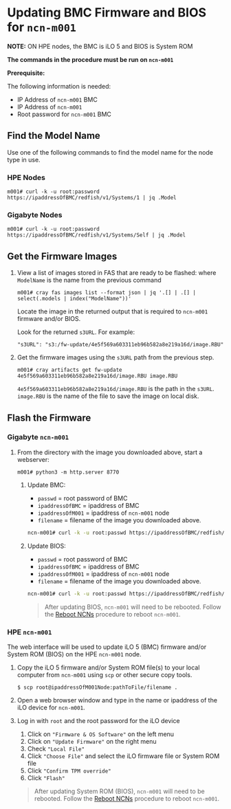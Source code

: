 # Updating BMC Firmware and BIOS for `ncn-m001`

**NOTE:** ON HPE nodes, the BMC is iLO 5 and BIOS is System ROM

**The commands in the procedure must be run on `ncn-m001`**

**Prerequisite:**

The following information is needed:
* IP Address of `ncn-m001` BMC
* IP Address of `ncn-m001`
* Root password for `ncn-m001` BMC

## Find the Model Name
Use one of the following commands to find the model name for the node type in use.

### HPE Nodes

  `m001# curl -k -u root:password https://ipaddressOfBMC/redfish/v1/Systems/1 | jq .Model`

### Gigabyte Nodes

  `m001# curl -k -u root:password https://ipaddressOfBMC/redfish/v1/Systems/Self | jq .Model`

## Get the Firmware Images

1. View a list of images stored in FAS that are ready to be flashed:
    where `ModelName` is the name from the previous command

    `m001# cray fas images list --format json | jq '.[] | .[] | select(.models | index("ModelName"))'`

    Locate the image in the returned output that is required to `ncn-m001` firmware and/or BIOS.

    Look for the returned `s3URL`. For example:

    `"s3URL": "s3:/fw-update/4e5f569a603311eb96b582a8e219a16d/image.RBU"`

1. Get the firmware images using the `s3URL` path from the previous step.

    `m001# cray artifacts get fw-update 4e5f569a603311eb96b582a8e219a16d/image.RBU image.RBU`

    `4e5f569a603311eb96b582a8e219a16d/image.RBU` is the path in the `s3URL`. 
    `image.RBU` is the name of the file to save the image on local disk.

## Flash the Firmware

### Gigabyte `ncn-m001`

1. From the directory with the image you downloaded above, start a webserver:

    `m001# python3 -m http.server 8770`

    1. Update BMC:

       * `passwd` = root password of BMC
       * `ipaddressOfBMC` = ipaddress of BMC
       * `ipaddressOfM001` = ipaddress of `ncn-m001` node
       * `filename` = filename of the image you downloaded above.

       ```bash
       ncn-m001# curl -k -u root:passwd https://ipaddressOfBMC/redfish/v1/UpdateService/Actions/SimpleUpdate -d '{"ImageURI":"http://ipaddressOfM001:8770/filename", "TransferProtocol":"HTTP", "UpdateComponent":"BMC"}'
       ```

    1. Update BIOS:

       * `passwd` = root password of BMC
       * `ipaddressOfBMC` = ipaddress of BMC
       * `ipaddressOfM001` = ipaddress of `ncn-m001` node
       * `filename` = filename of the image you downloaded above.

       ```bash
       ncn-m001# curl -k -u root:passwd https://ipaddressOfBMC/redfish/v1/UpdateService/Actions/SimpleUpdate -d '{"ImageURI":"http://ipaddressOfM001:8770/filename", "TransferProtocol":"HTTP", "UpdateComponent":"BIOS"}'
       ```

       > After updating BIOS, `ncn-m001` will need to be rebooted. Follow the [Reboot NCNs](../node_management/Reboot_NCNs.md) procedure to reboot `ncn-m001`.

### HPE `ncn-m001`

The web interface will be used to update iLO 5 (BMC) firmware and/or System ROM (BIOS) on the HPE `ncn-m001` node.

1. Copy the iLO 5 firmware and/or System ROM file(s) to your local computer from `ncn-m001` using `scp` or other secure copy tools.

    `$ scp root@ipaddressOfM001Node:pathToFile/filename .`

1. Open a web browser window and type in the name or ipaddress of the iLO device for `ncn-m001`.

1. Log in with `root` and the root password for the iLO device

    1. Click on `"Firmware & OS Software"` on the left menu
    1. Click on `"Update Firmware"` on the right menu
    1. Check `"Local File"`
    1. Click `"Choose File"` and select the iLO firmware file or System ROM file
    1. Click `"Confirm TPM override"`
    1. Click `"Flash"`

    > After updating System ROM (BIOS), `ncn-m001` will need to be rebooted. Follow the [Reboot NCNs](../node_management/Reboot_NCNs.md) procedure to reboot `ncn-m001`.
